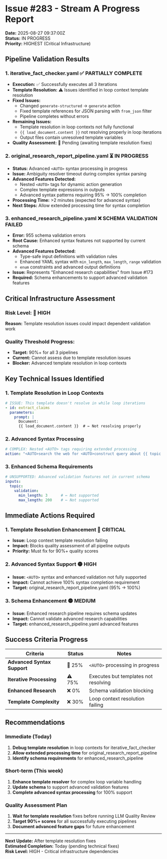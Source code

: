 # Issue #283 - Stream A Progress Report

**Date:** 2025-08-27 09:37:00Z  
**Status:** IN PROGRESS  
**Priority:** HIGHEST (Critical Infrastructure)

## Pipeline Validation Results

### 1. iterative_fact_checker.yaml ✅ PARTIALLY COMPLETE
- **Execution:** ✅ Successfully executes all 3 iterations
- **Template Resolution:** ⚠️ Issues identified in loop context template resolution
- **Fixed Issues:**
  - Changed `generate-structured` → `generate` action
  - Fixed template references for JSON parsing with `from_json` filter
  - Pipeline completes without errors
- **Remaining Issues:**
  - Template resolution in loop contexts not fully functional  
  - `{{ load_document.content }}` not resolving properly in loop iterations
  - Output files contain unresolved template variables
- **Quality Assessment:** 🔄 Pending (awaiting template resolution fixes)

### 2. original_research_report_pipeline.yaml ⏳ IN PROGRESS
- **Status:** Advanced `<AUTO>` syntax processing in progress
- **Issue:** Ambiguity resolver timeout during complex syntax parsing
- **Advanced Features Detected:**
  - Nested `<AUTO>` tags for dynamic action generation
  - Complex template expressions in outputs
  - Advanced syntax patterns requiring 95% → 100% completion
- **Processing Time:** >2 minutes (expected for advanced syntax)
- **Next Steps:** Allow extended processing time for syntax completion

### 3. enhanced_research_pipeline.yaml ❌ SCHEMA VALIDATION FAILED
- **Error:** 955 schema validation errors
- **Root Cause:** Enhanced syntax features not supported by current schema
- **Advanced Features Detected:**
  - Type-safe input definitions with validation rules
  - Enhanced YAML syntax with `min_length`, `max_length`, `range` validation
  - `enum` constraints and advanced output definitions
- **Issue:** Represents "Enhanced research capabilities" from Issue #173
- **Required:** Schema enhancements to support advanced validation features

## Critical Infrastructure Assessment

### Risk Level: 🔴 HIGH
**Reason:** Template resolution issues could impact dependent validation work

### Quality Threshold Progress: 
- **Target:** 90%+ for all 3 pipelines
- **Current:** Cannot assess due to template resolution issues
- **Blocker:** Advanced template resolution in loop contexts

## Key Technical Issues Identified

### 1. Template Resolution in Loop Contexts
```yaml
# ISSUE: This template doesn't resolve in while loop iterations
- id: extract_claims
  parameters:
    prompt: |
      Document:
      {{ load_document.content }}  # ← Not resolving properly
```

### 2. Advanced <AUTO> Syntax Processing  
```yaml
# COMPLEX: Nested <AUTO> tags requiring extended processing
action: "<AUTO>search the web for <AUTO>construct query about {{ topic }}</AUTO></AUTO>"
```

### 3. Enhanced Schema Requirements
```yaml  
# UNSUPPORTED: Advanced validation features not in current schema
inputs:
  topic:
    validation:
      min_length: 3      # ← Not supported
      max_length: 200    # ← Not supported
```

## Immediate Actions Required

### 1. Template Resolution Enhancement 🔴 CRITICAL
- **Issue:** Loop context template resolution failing
- **Impact:** Blocks quality assessment of all pipeline outputs
- **Priority:** Must fix for 90%+ quality scores

### 2. Advanced Syntax Support 🟡 HIGH  
- **Issue:** `<AUTO>` syntax and enhanced validation not fully supported
- **Impact:** Cannot achieve 100% syntax completion requirement
- **Target:** original_research_report_pipeline.yaml (95% → 100%)

### 3. Schema Enhancement 🟡 MEDIUM
- **Issue:** Enhanced research pipeline requires schema updates  
- **Impact:** Cannot validate advanced research capabilities
- **Target:** enhanced_research_pipeline.yaml advanced features

## Success Criteria Progress

| Criteria | Status | Notes |
|----------|--------|-------|
| **Advanced Syntax Support** | 🔄 25% | `<AUTO>` processing in progress |
| **Iterative Processing** | ⚠️ 75% | Executes but templates not resolving |
| **Enhanced Research** | ❌ 0% | Schema validation blocking |
| **Template Complexity** | ❌ 30% | Loop context resolution failing |

## Recommendations

### Immediate (Today)
1. **Debug template resolution** in loop contexts for iterative_fact_checker
2. **Allow extended processing time** for original_research_report_pipeline
3. **Identify schema requirements** for enhanced_research_pipeline

### Short-term (This week)
1. **Enhance template resolver** for complex loop variable handling
2. **Update schema** to support advanced validation features  
3. **Complete advanced syntax processing** for 100% support

### Quality Assessment Plan
1. **Wait for template resolution** fixes before running LLM Quality Review
2. **Target 90%+ scores** for all successfully executing pipelines
3. **Document advanced feature gaps** for future enhancement

---
**Next Update:** After template resolution fixes  
**Estimated Completion:** Today (pending technical fixes)  
**Risk Level:** HIGH - Critical infrastructure dependencies